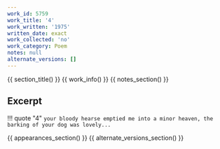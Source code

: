 ```yaml
---
work_id: 5759
work_title: '4'
work_written: '1975'
written_date: exact
work_collected: 'no'
work_category: Poem
notes: null
alternate_versions: []
---
```


{{ section_title() }}
{{ work_info() }}
{{ notes_section() }}
## Excerpt
!!! quote "4"
    ```
    your bloody hearse emptied me
    into a minor heaven,
    the barking of your dog was
    lovely...
    ```

{{ appearances_section() }}
{{ alternate_versions_section() }}
